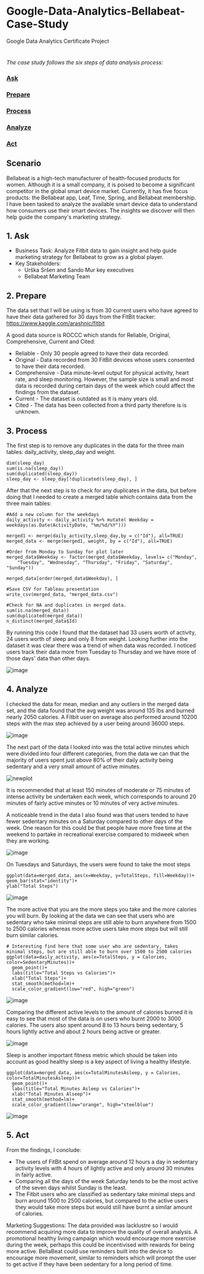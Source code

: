 # Google-Data-Analytics-Bellabeat-Case-Study
Google Data Analytics Certificate Project

#

_The case study follows the six steps of data analysis process:_

###  [Ask](#1-ask)
###  [Prepare](#2-prepare)
###  [Process](#3-process)
###  [Analyze](#4-analyze)
###  [Act](#5-act)

## Scenario
Bellabeat is a high-tech manufacturer of health-focused products for women. Although it is a small company, it is poised to become a significant competitor in the global smart device market. Currently, it has five focus products: the Bellabeat app, Leaf, Time, Spring, and Bellabeat membership. I have been tasked to analyze the available smart device data to understand how consumers use their smart devices. The insights we discover will then help guide the company's marketing strategy.

## 1. Ask
- Business Task: Analyze Fitbit data to gain insight and help guide marketing strategy for Bellabeat to grow as a global player.
- Key Stakeholders:
  - Urška Sršen and Sando Mur key executives
  - Bellabeat Marketing Team

## 2. Prepare
The data set that I will be using is from 30 current users who have agreed to have their data gathered for 30 days from the FitBit tracker: https://www.kaggle.com/arashnic/fitbit

A good data source is ROCCC which stands for Reliable, Original, Comprehensive, Current and Cited:
- Reliable - Only 30 people agreed to have their data recorded.
- Original - Data recorded from 30 FitBit devices whose users consented to have their data recorded.
- Comprehensive - Data minute-level output for physical activity, heart rate, and sleep monitoring. However, the sample size is small and most data is recorded during certain days of the week which could affect the findings from the dataset.
- Current - The dataset is outdated as it is many years old.
- Cited - The data has been collected from a third party therefore is is unknown.

## 3. Process 
 The first step is to remove any duplicates in the data for the three main tables: daily_activity, sleep_day and weight.
 ```
dim(sleep_day)
sum(is.na(sleep_day))
sum(duplicated(sleep_day))
sleep_day <- sleep_day[!duplicated(sleep_day), ]
```
After that the next step is to check for any duplicates in the data, but before doing that I needed to create a merged table which contains data from the three main tables:
```
#Add a new column for the weekdays
daily_activity <- daily_activity %>% mutate( Weekday = weekdays(as.Date(ActivityDate, "%m/%d/%Y")))

merged1 <- merge(daily_activity,sleep_day,by = c("Id"), all=TRUE)
merged_data <- merge(merged1, weight, by = c("Id"), all=TRUE)

#Order from Monday to Sunday for plot later
merged_data$Weekday <- factor(merged_data$Weekday, levels= c("Monday", 
    "Tuesday", "Wednesday", "Thursday", "Friday", "Saturday", "Sunday"))

merged_data[order(merged_data$Weekday), ]

#Save CSV for Tableau presentation
write_csv(merged_data, "merged_data.csv")

#Check for NA and duplicates in merged data. 
sum(is.na(merged_data))
sum(duplicated(merged_data))
n_distinct(merged_data$Id)
```
By running this code I found that the dataset had 33 users worth of activity, 24 users worth of sleep and only 8 from weight. Looking further into the dataset it was clear there was a trend of when data was recorded. I noticed users track their data more from Tuesday to Thursday and we have more of those days' data than other days.

![image](https://github.com/user-attachments/assets/fae00a2c-3bee-48ee-bd8a-3470ae7a5509)

## 4. Analyze
I checked the data for mean, median and any outliers in the merged data set, and the data found that the avg weight was around 135 lbs and burned nearly 2050 calories. A Fitbit user on average also performed around 10200 steps with the max step achieved by a user being around 36000 steps.

![image](https://github.com/user-attachments/assets/379b80e9-42c6-446b-ba26-fbfb91ca1e71)

The next part of the data I looked into was the total active minutes which were divided into four different categories, from the data we can that the majority of users spent just above 80% of their daily activity being sedentary and a very small amount of active minutes.

![newplot](https://github.com/user-attachments/assets/54c3729d-d6da-49db-ba37-77f40b9f6764)

It is recommended that at least 150 minutes of moderate or 75 minutes of intense activity be undertaken each week, which corresponds to around 20 minutes of fairly active minutes or 10 minutes of very active minutes.

A noticeable trend in the data I also found was that users tended to have fewer sedentary minutes on a Saturday compared to other days of the week. One reason for this could be that people have more free time at the weekend to partake in recreational exercise compared to midweek when they are working.

![image](https://github.com/user-attachments/assets/0f89fa04-23df-4956-a627-f696ea715dcd)

On Tuesdays and Saturdays, the users were found to take the most steps
```
ggplot(data=merged_data, aes(x=Weekday, y=TotalSteps, fill=Weekday))+ 
geom_bar(stat="identity")+
ylab("Total Steps")
```
![image](https://github.com/user-attachments/assets/829a045d-6bf1-4b64-ae7e-e31659236662)

The more active that you are the more steps you take and the more calories you will burn. By looking at the data we can see that users who are sedentary who take minimal steps are still able to burn anywhere from 1500 to 2500 calories whereas more active users take more steps but will still burn similar calories.

```
# Interesting find here that some user who are sedentary, takes minimal steps, but are still able to burn over 1500 to 2500 calories
ggplot(data=daily_activity, aes(x=TotalSteps, y = Calories, color=SedentaryMinutes))+ 
  geom_point()+ 
  labs(title="Total Steps vs Calories")+
  xlab("Total Steps")+
  stat_smooth(method=lm)+
  scale_color_gradient(low="red", high="green")
```

![image](https://github.com/user-attachments/assets/2379fc91-f0c9-4273-83ed-21c9966cc6f9)

Comparing the different active levels to the amount of calories burned it is easy to see that most of the data is on users who burnt 2000 to 3000 calories. The users also spent around 8 to 13 hours being sedentary, 5 hours lightly active and about 2 hours being active or greater.

![image](https://github.com/user-attachments/assets/05cb9d0d-35de-423f-9d31-db17528021cb)

Sleep is another important fitness metric which should be taken into account as good healthy sleep is a key aspect of living a healthy lifestyle. 
```
ggplot(data=merged_data, aes(x=TotalMinutesAsleep, y = Calories, color=TotalMinutesAsleep))+ 
  geom_point()+ 
  labs(title="Total Minutes Asleep vs Calories")+
  xlab("Total Minutes Alseep")+
  stat_smooth(method=lm)+
  scale_color_gradient(low="orange", high="steelblue")
```

![image](https://github.com/user-attachments/assets/18bacabc-10da-4c0b-a63a-ea40fa2d9108)


## 5. Act
From the findings, I conclude:
- The users of FitBit spend on average around 12 hours a day in sedentary activity levels with 4 hours of lightly active and only around 30 minutes in fairly active.
- Comparing all the days of the week Saturday tends to be the most active of the seven days whilst Sunday is the least.
- The Fitbit users who are classified as sedentary take minimal steps and burn around 1500 to 2500 calories, but compared to the active users they would take more steps but would still have burnt a similar amount of calories.

Marketing Suggestions:
The data provided was lacklustre so I would recommend acquiring more data to improve the quality of overall analysis.
A promotional healthy living campaign which would encourage more exercise during the week, perhaps this could be incentivised with rewards for being more active.
BellaBeat could use reminders built into the device to encourage more movement, similar to reminders which will prompt the user to get active if they have been sedentary for a long period of time.

